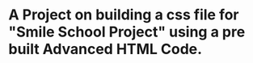
# A Project on building a css file for "Smile School Project" using a pre built Advanced HTML Code.

